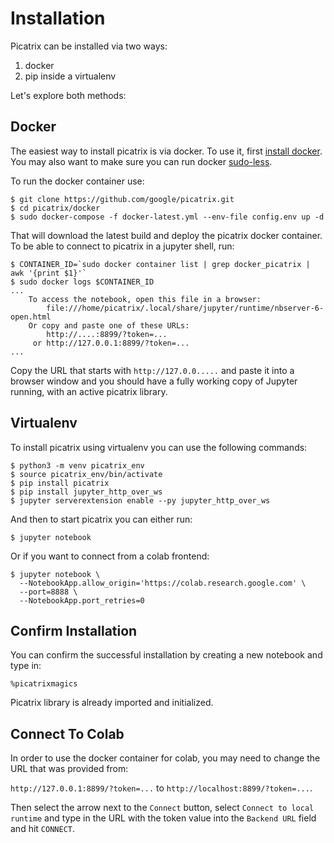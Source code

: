 # Installation

Picatrix can be installed via two ways:

1. docker
2. pip inside a virtualenv

Let's explore both methods:

## Docker

The easiest way to install picatrix is via docker. To use it, first
[install docker](https://docs.docker.com/engine/install/). You may also want to
make sure you can run docker [sudo-less](https://docs.docker.com/engine/install/linux-postinstall/).

To run the docker container use:

```shell
$ git clone https://github.com/google/picatrix.git
$ cd picatrix/docker
$ sudo docker-compose -f docker-latest.yml --env-file config.env up -d
```

That will download the latest build and deploy the picatrix docker container.
To be able to connect to picatrix in a jupyter shell, run:

```shell
$ CONTAINER_ID=`sudo docker container list | grep docker_picatrix | awk '{print $1}'`
$ sudo docker logs $CONTAINER_ID
...
    To access the notebook, open this file in a browser:
        file:///home/picatrix/.local/share/jupyter/runtime/nbserver-6-open.html
    Or copy and paste one of these URLs:
        http://....:8899/?token=...
     or http://127.0.0.1:8899/?token=...
...
```

Copy the URL that starts with `http://127.0.0.....` and paste it into a browser
window and you should have a fully working copy of Jupyter running, with an
active picatrix library.


## Virtualenv

To install picatrix using virtualenv you can use the following commands:

```shell
$ python3 -m venv picatrix_env
$ source picatrix_env/bin/activate
$ pip install picatrix
$ pip install jupyter_http_over_ws
$ jupyter serverextension enable --py jupyter_http_over_ws
```

And then to start picatrix you can either run:

```shell
$ jupyter notebook
```

Or if you want to connect from a colab frontend:

```shell
$ jupyter notebook \
  --NotebookApp.allow_origin='https://colab.research.google.com' \
  --port=8888 \
  --NotebookApp.port_retries=0
```

## Confirm Installation

You can confirm the successful installation by creating a new notebook and type in:
```
%picatrixmagics
```

Picatrix library is already imported and initialized.

## Connect To Colab

In order to use the docker container for colab, you may need to change the URL
that was provided from:

`http://127.0.0.1:8899/?token=...` to `http://localhost:8899/?token=...`.

Then select the arrow next to the `Connect` button, select `Connect to local
runtime` and type in the URL with the token value into the `Backend URL`
field and hit `CONNECT`.
